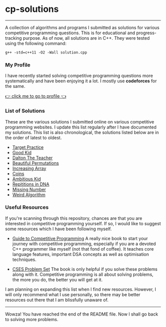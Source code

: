 # cp-solutions

---

A collection of algorithms and programs I submitted as solutions for various competitive programming questions. This is for educational and progress-tracking purpose. As of now, all solutions are in C++. They were tested using the following command:

```
g++ -std=c++11 -O2 -Wall solution.cpp
```

### My Profile
I have recently started solving competitive programming questions more systematically and have been enjoying it a lot. I mostly use <b>codeforces</b> for the same.

[:point_right: click me to go to profile :point_left: ](https://codeforces.com/profile/vibhorag03)

### List of Solutions
These are the various solutions I submitted online on various competitive programming websites. I update this list regularly after I have documented my solutions. This list is also chronological, the solutions listed below are in the order of latest to oldest.

- [Target Practice](https://github.com/VibhorAgrawal2003/cp-solutions/blob/main/targetPractice.cpp)
- [Good Kid](https://github.com/VibhorAgrawal2003/cp-solutions/blob/main/goodKid.cpp)
- [Dalton The Teacher](https://github.com/VibhorAgrawal2003/cp-solutions/blob/main/daltonTheTeacher.cpp)
- [Beautiful Permutations](https://github.com/VibhorAgrawal2003/cp-solutions/blob/main/permutations.cpp)
- [Increasing Array](https://github.com/VibhorAgrawal2003/cp-solutions/blob/main/increasingArr.cpp)
- [Coins](https://github.com/VibhorAgrawal2003/cp-solutions/blob/main/coins.cpp)
- [Ambitious Kid](https://github.com/VibhorAgrawal2003/cp-solutions/blob/main/ambitiousKid.cpp)
- [Repititions in DNA](https://github.com/VibhorAgrawal2003/cp-solutions/blob/main/repititions.cpp)
- [Missing Number](https://github.com/VibhorAgrawal2003/cp-solutions/blob/main/missingNo.cpp)
- [Weird Algorithm](https://github.com/VibhorAgrawal2003/cp-solutions/blob/main/weirdAlgo.cpp)

### Useful Resources
If you're scanning through this repository, chances are that you are interested in competitive programming yourself. If so, I would like to suggest some resources which I have been following myself.

- [Guide to Competitive Programming](https://duoblogger.github.io/assets/pdf/memonvyftw/guide-t-cp.pdf)
A really nice book to start your journey with competitive programming, especially if you are a devoted C++ programmer like myself (not that fond of coffee). It teaches core language features, important DSA concepts as well as optimisation techniques.

- [CSES Problem Set](https://cses.fi/problemset/)
The book is only helpful if you solve these problems along with it. Competitive programming is all about solving problems, the more you do, the better you will get at it.

I am planning on expanding this list when I find new resources. However, I will only recommend what I use personally, so there may be better resources out there that I am blissfully unaware of.

---

Wowza! You have reached the end of the README file. Now I shall go back to solving more problems.